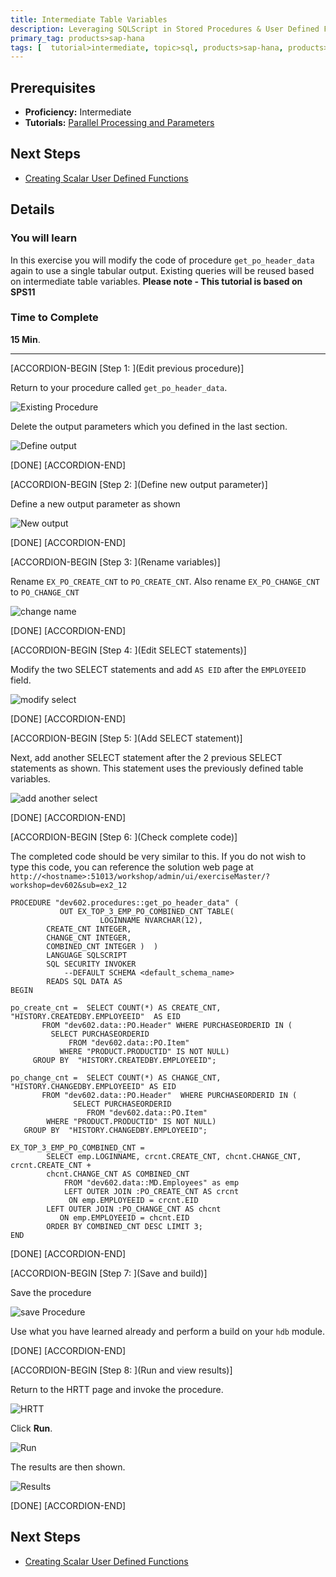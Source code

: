 ```yaml
---
title: Intermediate Table Variables
description: Leveraging SQLScript in Stored Procedures & User Defined Functions
primary_tag: products>sap-hana
tags: [  tutorial>intermediate, topic>sql, products>sap-hana, products>sap-hana\,-express-edition  ]
---
```

## Prerequisites  
- **Proficiency:** Intermediate
- **Tutorials:** [Parallel Processing and Parameters](http://www.sap.com/developer/tutorials/xsa-sqlscript-parallel.html)

## Next Steps
- [Creating Scalar User Defined Functions](http://www.sap.com/developer/tutorials/xsa-sqlscript-scalar.html)

## Details
### You will learn  
In this exercise you will modify the code of procedure `get_po_header_data` again to use a single tabular output. Existing queries will be reused based on intermediate table variables.
**Please note - This tutorial is based on SPS11**

### Time to Complete
**15 Min**.

---


[ACCORDION-BEGIN [Step 1: ](Edit previous procedure)]

Return to your procedure called `get_po_header_data`.

![Existing Procedure](1.png)

Delete the output parameters which you defined in the last section.

![Define output](2.png)

[DONE]
[ACCORDION-END]

[ACCORDION-BEGIN [Step 2: ](Define new output parameter)]

Define a new output parameter as shown

![New output](3.png)

[DONE]
[ACCORDION-END]

[ACCORDION-BEGIN [Step 3: ](Rename variables)]

Rename `EX_PO_CREATE_CNT` to `PO_CREATE_CNT`. Also rename `EX_PO_CHANGE_CNT` to `PO_CHANGE_CNT`

![change name](4.png)

[DONE]
[ACCORDION-END]

[ACCORDION-BEGIN [Step 4: ](Edit SELECT statements)]

Modify the two SELECT statements and add `AS EID` after the `EMPLOYEEID` field.

![modify select](5.png)

[DONE]
[ACCORDION-END]

[ACCORDION-BEGIN [Step 5: ](Add SELECT statement)]

Next, add another SELECT statement after the 2 previous SELECT statements as shown. This statement uses the previously defined table variables.

![add another select](6.png)

[DONE]
[ACCORDION-END]

[ACCORDION-BEGIN [Step 6: ](Check complete code)]

The completed code should be very similar to this. If you do not wish to type this code, you can reference the solution web page at `http://<hostname>:51013/workshop/admin/ui/exerciseMaster/?workshop=dev602&sub=ex2_12`

```
PROCEDURE "dev602.procedures::get_po_header_data" (           OUT EX_TOP_3_EMP_PO_COMBINED_CNT TABLE(                    LOGINNAME NVARCHAR(12),		CREATE_CNT INTEGER,		CHANGE_CNT INTEGER,		COMBINED_CNT INTEGER )  ) 		LANGUAGE SQLSCRIPT 		SQL SECURITY INVOKER 			--DEFAULT SCHEMA <default_schema_name> 		READS SQL DATA ASBEGINpo_create_cnt =  SELECT COUNT(*) AS CREATE_CNT, "HISTORY.CREATEDBY.EMPLOYEEID"  AS EID       FROM "dev602.data::PO.Header" WHERE PURCHASEORDERID IN (         SELECT PURCHASEORDERID             FROM "dev602.data::PO.Item"           WHERE "PRODUCT.PRODUCTID" IS NOT NULL)     GROUP BY  "HISTORY.CREATEDBY.EMPLOYEEID";po_change_cnt =  SELECT COUNT(*) AS CHANGE_CNT, "HISTORY.CHANGEDBY.EMPLOYEEID" AS EID       FROM "dev602.data::PO.Header"  WHERE PURCHASEORDERID IN (              SELECT PURCHASEORDERID                 FROM "dev602.data::PO.Item"        WHERE "PRODUCT.PRODUCTID" IS NOT NULL)   GROUP BY  "HISTORY.CHANGEDBY.EMPLOYEEID";EX_TOP_3_EMP_PO_COMBINED_CNT =        SELECT emp.LOGINNAME, crcnt.CREATE_CNT, chcnt.CHANGE_CNT,  crcnt.CREATE_CNT +		chcnt.CHANGE_CNT AS COMBINED_CNT    		FROM "dev602.data::MD.Employees" as emp    		LEFT OUTER JOIN :PO_CREATE_CNT AS crcnt             ON emp.EMPLOYEEID = crcnt.EID   		LEFT OUTER JOIN :PO_CHANGE_CNT AS chcnt           ON emp.EMPLOYEEID = chcnt.EID      	ORDER BY COMBINED_CNT DESC LIMIT 3;END```

[DONE]
[ACCORDION-END]

[ACCORDION-BEGIN [Step 7: ](Save and build)]

Save the procedure

![save Procedure](7.png)

Use what you have learned already and perform a build on your `hdb` module.



[DONE]
[ACCORDION-END]

[ACCORDION-BEGIN [Step 8: ](Run and view results)]

Return to the HRTT page and invoke the procedure.

![HRTT](8.png)

Click **Run**.

![Run](9.png)

The results are then shown.

![Results](10.png)

[DONE]
[ACCORDION-END]



## Next Steps
- [Creating Scalar User Defined Functions](http://www.sap.com/developer/tutorials/xsa-sqlscript-scalar.html)
